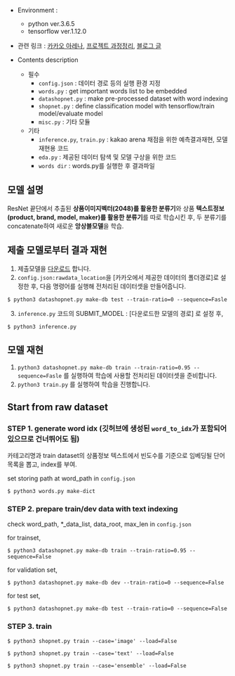 - Environment :
  - python ver.3.6.5
  - tensorflow ver.1.12.0

- 관련 링크 : [카카오 아레나](https://arena.kakao.com/c/1), [프로젝트 과정정리](), [블로그 글](https://jjunghub.github.io/blog/from%20mistakes/ai/2019/01/08/fromkakao.html)

- Contents description 
  - 필수 
    - `config.json` : 데이터 경로 등의 실행 환경 지정
    - `words.py` : get important words list to be embedded
    - `datashopnet.py` : make pre-processed dataset with word indexing
    - `shopnet.py` :  define classification model with tensorflow/train model/evaluate model
    - `misc.py` : 기타 모듈
  - 기타
    - `inference.py`, `train.py` : kakao arena 채점을 위한 예측결과재현, 모델 재현용 코드 
    - `eda.py` : 제공된 데이터 탐색 및 모델 구상을 위한 코드
    - `words dir` :  words.py를 실행한 후 결과파일


## 모델 설명

ResNet 끝단에서 추출된 **상품이미지벡터(2048)를 활용한 분류기**와 상품 **텍스트정보(product, brand, model, maker)를 활용한 분류기**를 따로 학습시킨 후,
두 분류기를 concatenate하여 새로운 **앙상블모델**을 학습.

## 제출 모델로부터 결과 재현

1. 제출모델을 [다운로드](https://drive.google.com/open?id=16cbbN34hiDKCknf47Te_7lLnWQdZmxSb) 합니다.
2. `config.json:rawdata_location`을 [카카오에서 제공한 데이터의 폴더경로]로 설정한 후, 다음 명령어를 실행해 전처리된 데이터셋을 만들어줍니다.
  ```
  $ python3 datashopnet.py make-db test --train-ratio=0 --sequence=Fasle
  ```
3. `inference.py` 코드의 SUBMIT_MODEL : [다운로드한 모델의 경로] 로 설정 후,
  ```
  $ python3 inference.py
  ```


## 모델 재현

1. `python3 datashopnet.py make-db train --train-ratio=0.95 --sequence=Fasle` 를 실행하여 학습에 사용할 전처리된 데이터셋을 준비합니다.
2. `python3 train.py` 를 실행하여 학습을 진행합니다.


## Start from raw dataset
### STEP 1. generate word idx (깃허브에 생성된 `word_to_idx`가 포함되어있으므로 건너뛰어도 됨)

카테고리명과 train dataset의 상품정보 텍스트에서 빈도수를 기준으로 임베딩될 단어 목록을 뽑고, index를 부여.

set storing path at word_path in `config.json`

```
$ python3 words.py make-dict
```

### STEP 2. prepare train/dev data with text indexing
check word_path, *_data_list, data_root, max_len in `config.json`

for trainset,
```
$ python3 datashopnet.py make-db train --train-ratio=0.95 --sequence=False
```

for validation set,
```
$ python3 datashopnet.py make-db dev --train-ratio=0 --sequence=False
```

for test set,
```
$ python3 datashopnet.py make-db test --train-ratio=0 --sequence=False
```

### STEP 3. train
```
$ python3 shopnet.py train --case='image' --load=False

$ python3 shopnet.py train --case='text' --load=False

$ python3 shopnet.py train --case='ensemble' --load=False
```


